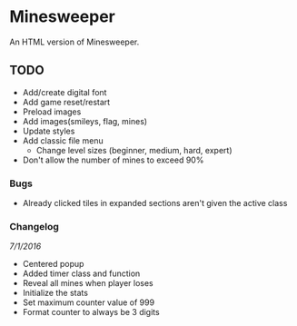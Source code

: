 # Minesweeper
An HTML version of Minesweeper.

## TODO
- Add/create digital font
- Add game reset/restart
- Preload images
- Add images(smileys, flag, mines)
- Update styles
- Add classic file menu
    - Change level sizes (beginner, medium, hard, expert)
- Don't allow the number of mines to exceed 90%


### Bugs
- Already clicked tiles in expanded sections aren't given the active class


### Changelog
*7/1/2016*
- Centered popup
- Added timer class and function
- Reveal all mines when player loses
- Initialize the stats
- Set maximum counter value of 999
- Format counter to always be 3 digits